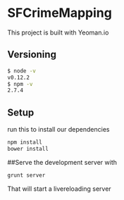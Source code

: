 # SFCrimeMapping

This project is built with Yeoman.io
## Versioning

```sh
$ node -v
v0.12.2
$ npm -v
2.7.4
```

## Setup
run this to install our dependencies
```sh
npm install
bower install
```


##Serve the development server with
```sh
grunt server
```

That will start a livereloading server
